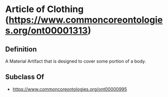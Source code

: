 # Article of Clothing (https://www.commoncoreontologies.org/ont00001313)

## Definition
A Material Artifact that is designed to cover some portion of a body.

## Subclass Of
- https://www.commoncoreontologies.org/ont00000995

